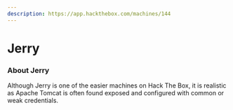 ```yaml
---
description: https://app.hackthebox.com/machines/144
---
```


# Jerry

### About Jerry

Although Jerry is one of the easier machines on Hack The Box, it is realistic as Apache Tomcat is often found exposed and configured with common or weak credentials.
